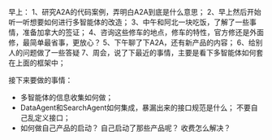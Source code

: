 早上：
1、研究A2A的代码案例，弄明白A2A到底是什么意思；
2、早上然后开始听一听想要如何进行多智能体的改造；
3、中午和阿北一块吃饭，了解了一些事情，准备加拿大的签证；
4、咨询这些修车的地点，修车的特性，官方修还是外面修，最简单最省事，更放心？
5、下午聊了下A2A，还有新产品的内容；
6、给别人的问题做了一些答疑
7、周会，说了下最近的事情，主要是看下多智能体如何套在上面的框架中；


接下来要做的事情：
- 多智能体的信息收集如何做；
- DataAgent和SearchAgent如何集成，暴漏出来的接口规范是什么； 不要自己乱定义接口；
- 如何做自己产品的启动？ 自己启动了那些产品呢？ 收费怎么解决？

